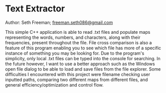 # Text Extractor
Author: Seth Freeman; freeman.seth086@gmail.com

This simple C++ application is able to read .txt files and populate maps representing the words, numbers, and characters, along with their frequencies, present throughout the file. File cross comparison is also a feature of this program enabling you to see which file has more of a specific instance of something you may be looking for.
Due to the program's simplicity, only local .txt files can be typed into the console for searching. In the future however, I want to use a better approach such as the Windows open file dialog to be able to load and save files from the file explorer.
Some difficulties I encountered with this project were filename checking user inputted paths, comparing two different maps from different files, and general efficiency/optimization and control flow.
